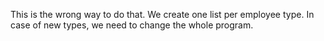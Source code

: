 This is the wrong way to do that.
We create one list per employee type.
In case of new types, we need to change the whole program.
